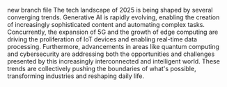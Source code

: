new branch file
The tech landscape of 2025 is being shaped by several converging trends. Generative AI is rapidly evolving, enabling the creation of increasingly sophisticated content and automating complex tasks. Concurrently, the expansion of 5G and the growth of edge computing are driving the proliferation of IoT devices and enabling real-time data processing. Furthermore, advancements in areas like quantum computing and cybersecurity are addressing both the opportunities and challenges presented by this increasingly interconnected and intelligent world. These trends are collectively pushing the boundaries of what's possible, transforming industries and reshaping daily life.

